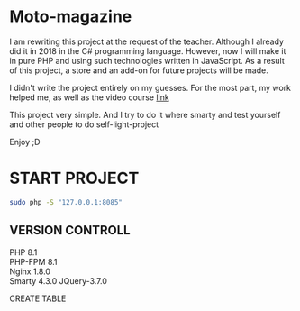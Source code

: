 # Moto-magazine

I am rewriting this project at the request of the teacher. Although I already did it in 2018 in the C# programming
language. However, now I will make it in pure PHP and using such technologies written in JavaScript. As a result of this
project, a store and an add-on for future projects will be made.

I didn't write the project entirely on my guesses. For the most part, my work helped me, as well as the video course
[link](https://www.youtube.com/watch?v=_glrHNEkrWU&list=PLoonZ8wII66iZSicLNXhE4bxUYaKhIc-L&index=6)

This project very simple. And I try to do it where smarty and test yourself and other people to do self-light-project

Enjoy ;D

# START PROJECT
```bash
sudo php -S "127.0.0.1:8085"
```

## VERSION CONTROLL

PHP 8.1  
PHP-FPM 8.1  
Nginx 1.8.0  
Smarty 4.3.0
JQuery-3.7.0

CREATE TABLE
